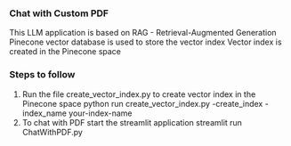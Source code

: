 ### Chat with Custom PDF

This LLM application is based on RAG - Retrieval-Augmented Generation
Pinecone vector database is used to store the vector index
Vector index is created in the Pinecone space

### Steps to follow

1. Run the file create_vector_index.py to create vector index in the Pinecone space
	python run create_vector_index.py -create_index -index_name your-index-name
2. To chat with PDF start the streamlit application
	streamlit run ChatWithPDF.py
	

